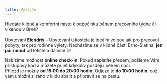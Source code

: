 ```yaml
---
title: Výtejte
---
```


Hledáte klidné a komfortní místo k odpočinku během pracovního týdne či víkendu v Brně?<br><br>
Ubytování <strong>Elendris</strong> – Ubytování u kostela je ideální volbou jak pro pracovní pobyty, tak pro rodinné výlety. Nacházíme se v klidné části Brno-Slatina, <strong>jen pár minut</strong> od letiště a dálnice D1.

<!-- split -->

Nabízíme možnost <strong>online check-in</strong>. Pokud zaplatíte předem, pošleme Vám přístupový kód a můžete přijet kdykoliv později i během noci.<br>
Příjezd je možný <strong>od <time datetime="15:00">15:00</time> do <time datetime="20:00">20:00</time> hodin</strong>.
Odjezd je <strong>do <time datetime="10:00">10:00</time> hodin</strong>, což vám umožní si ráno v klidu sbalit a připravit se na cestu.